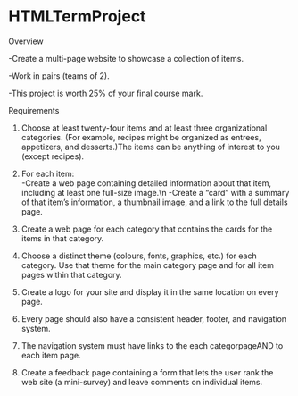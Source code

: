 # HTMLTermProject

Overview

-Create a multi-page website to showcase a collection of items.

-Work in pairs (teams of 2).

-This project is worth 25% of your final course mark.


Requirements
  1. Choose at least twenty-four items and at least three organizational categories. (For example, recipes might be organized as entrees, appetizers, and desserts.)The items can be anything of interest to you (except recipes).
  2. For each item:  
    -Create a web page containing detailed information about that item, including at least one full-size image.\n
    -Create a “card” with a summary of that item’s information, a thumbnail image, and a link to the full details page.
    
  3. Create a web page for each category that contains the cards for the items in that category.
  4. Choose a distinct theme (colours, fonts, graphics, etc.) for each category. Use that theme for the main category page and for all item pages within that category.
  5. Create a logo for your site and display it in the same location on every page.
  6. Every page should also have a consistent header, footer, and navigation system.
  7. The navigation system must have links to the each categorpageAND to each item page.
  8. Create a feedback page containing a form that lets the user rank the web site (a mini-survey) and leave comments on individual items.
